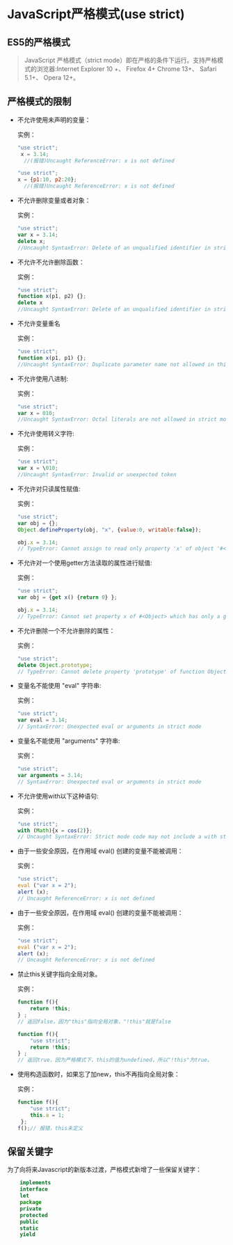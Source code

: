 # JavaScript严格模式(use strict)

## ES5的严格模式

>JavaScript 严格模式（strict mode）即在严格的条件下运行。支持严格模式的浏览器:Internet Explorer 10 +、 Firefox 4+ Chrome 13+、 Safari 5.1+、 Opera 12+。

## 严格模式的限制

* 不允许使用未声明的变量：

    实例：

    ```js
    "use strict";
     x = 3.14;
      //(报错)Uncaught ReferenceError: x is not defined  
    ```

    ```js
    "use strict";
    x = {p1:10, p2:20};
      //(报错)Uncaught ReferenceError: x is not defined  
    ```

* 不允许删除变量或者对象：

    实例：

    ```js
    "use strict";
    var x = 3.14;
    delete x;
    //Uncaught SyntaxError: Delete of an unqualified identifier in strict mode.
    ```

* 不允许不允许删除函数：

    实例：

    ```js
    "use strict";
    function x(p1, p2) {}; 
    delete x
    //Uncaught SyntaxError: Delete of an unqualified identifier in strict mode.
    ```

* 不允许变量重名

    实例：

    ```js
    "use strict";
    function x(p1, p1) {};
    //Uncaught SyntaxError: Duplicate parameter name not allowed in this context
    ```

* 不允许使用八进制:

    实例：

    ```js
    "use strict";
    var x = 010;
    //Uncaught SyntaxError: Octal literals are not allowed in strict mode.
    ```

* 不允许使用转义字符:

    实例：

    ```js
    "use strict";
    var x = \010;
    //Uncaught SyntaxError: Invalid or unexpected token
    ```

* 不允许对只读属性赋值:

    实例：

    ```js
    "use strict";
    var obj = {};
    Object.defineProperty(obj, "x", {value:0, writable:false});

    obj.x = 3.14;
    // TypeError: Cannot assign to read only property 'x' of object '#<Object>'
    ```

* 不允许对一个使用getter方法读取的属性进行赋值:

    实例：

    ```js
    "use strict";
    var obj = {get x() {return 0} };

    obj.x = 3.14;
    // TypeError: Cannot set property x of #<Object> which has only a getter
    ```

* 不允许删除一个不允许删除的属性：

    实例：

    ```js
    "use strict";
    delete Object.prototype;
    // TypeError: Cannot delete property 'prototype' of function Object() { [native code] }
    ```

* 变量名不能使用 "eval" 字符串:

    实例：

    ```js
    "use strict";
    var eval = 3.14;
    // SyntaxError: Unexpected eval or arguments in strict mode
    ```

* 变量名不能使用 "arguments" 字符串:

    实例：

    ```js
    "use strict";
    var arguments = 3.14;  
    // SyntaxError: Unexpected eval or arguments in strict mode
    ```

* 不允许使用with以下这种语句:

    实例：

    ```js
    "use strict";
    with (Math){x = cos(2)};
    // Uncaught SyntaxError: Strict mode code may not include a with statement
    ```

* 由于一些安全原因，在作用域 eval() 创建的变量不能被调用：

    实例：

    ```js
    "use strict";
    eval ("var x = 2");
    alert (x);
    // Uncaught ReferenceError: x is not defined
    ```

* 由于一些安全原因，在作用域 eval() 创建的变量不能被调用：

    实例：

    ```js
    "use strict";
    eval ("var x = 2");
    alert (x);
    // Uncaught ReferenceError: x is not defined
    ```

* 禁止this关键字指向全局对象。

    实例：

    ```js
    function f(){
        return !this;
    } ;
    // 返回false，因为"this"指向全局对象，"!this"就是false

    function f(){
        "use strict";
        return !this;
    } ;
    // 返回true，因为严格模式下，this的值为undefined，所以"!this"为true。
    ```

* 使用构造函数时，如果忘了加new，this不再指向全局对象：

    实例：

    ```js
    function f(){
        "use strict";
        this.a = 1;
     };
    f();// 报错，this未定义
    ```

## 保留关键字

为了向将来Javascript的新版本过渡，严格模式新增了一些保留关键字：

```js
    implements
    interface
    let
    package
    private
    protected
    public
    static
    yield
```